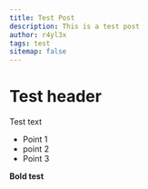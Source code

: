 ```yaml
---
title: Test Post
description: This is a test post
author: r4yl3x
tags: test
sitemap: false
---
```


# Test header
Test text
- Point 1
- point 2
- Point 3

**Bold test**
